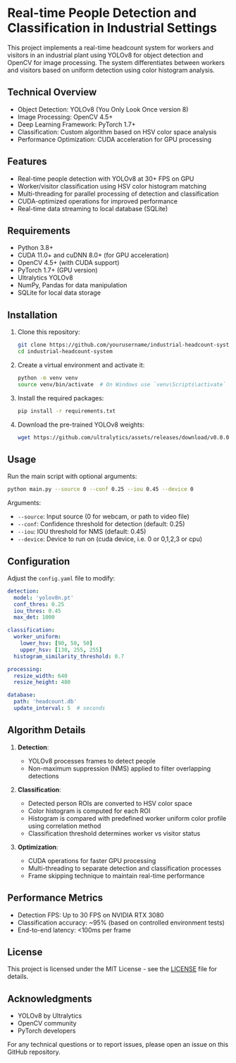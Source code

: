 # Real-time People Detection and Classification in Industrial Settings

This project implements a real-time headcount system for workers and visitors in an industrial plant using YOLOv8 for object detection and OpenCV for image processing. The system differentiates between workers and visitors based on uniform detection using color histogram analysis.

## Technical Overview

- Object Detection: YOLOv8 (You Only Look Once version 8)
- Image Processing: OpenCV 4.5+
- Deep Learning Framework: PyTorch 1.7+
- Classification: Custom algorithm based on HSV color space analysis
- Performance Optimization: CUDA acceleration for GPU processing

## Features

- Real-time people detection with YOLOv8 at 30+ FPS on GPU
- Worker/visitor classification using HSV color histogram matching
- Multi-threading for parallel processing of detection and classification
- CUDA-optimized operations for improved performance
- Real-time data streaming to local database (SQLite)

## Requirements

- Python 3.8+
- CUDA 11.0+ and cuDNN 8.0+ (for GPU acceleration)
- OpenCV 4.5+ (with CUDA support)
- PyTorch 1.7+ (GPU version)
- Ultralytics YOLOv8
- NumPy, Pandas for data manipulation
- SQLite for local data storage

## Installation

1. Clone this repository:
   ```bash
   git clone https://github.com/yourusername/industrial-headcount-system.git
   cd industrial-headcount-system
   ```

2. Create a virtual environment and activate it:
   ```bash
   python -m venv venv
   source venv/bin/activate  # On Windows use `venv\Scripts\activate`
   ```

3. Install the required packages:
   ```bash
   pip install -r requirements.txt
   ```

4. Download the pre-trained YOLOv8 weights:
   ```bash
   wget https://github.com/ultralytics/assets/releases/download/v0.0.0/yolov8n.pt
   ```

## Usage

Run the main script with optional arguments:

```bash
python main.py --source 0 --conf 0.25 --iou 0.45 --device 0
```

Arguments:
- `--source`: Input source (0 for webcam, or path to video file)
- `--conf`: Confidence threshold for detection (default: 0.25)
- `--iou`: IOU threshold for NMS (default: 0.45)
- `--device`: Device to run on (cuda device, i.e. 0 or 0,1,2,3 or cpu)

## Configuration

Adjust the `config.yaml` file to modify:

```yaml
detection:
  model: 'yolov8n.pt'
  conf_thres: 0.25
  iou_thres: 0.45
  max_det: 1000

classification:
  worker_uniform:
    lower_hsv: [90, 50, 50]
    upper_hsv: [130, 255, 255]
  histogram_similarity_threshold: 0.7

processing:
  resize_width: 640
  resize_height: 480

database:
  path: 'headcount.db'
  update_interval: 5  # seconds
```

## Algorithm Details

1. **Detection**: 
   - YOLOv8 processes frames to detect people
   - Non-maximum suppression (NMS) applied to filter overlapping detections

2. **Classification**:
   - Detected person ROIs are converted to HSV color space
   - Color histogram is computed for each ROI
   - Histogram is compared with predefined worker uniform color profile using correlation method
   - Classification threshold determines worker vs visitor status

3. **Optimization**:
   - CUDA operations for faster GPU processing
   - Multi-threading to separate detection and classification processes
   - Frame skipping technique to maintain real-time performance

## Performance Metrics

- Detection FPS: Up to 30 FPS on NVIDIA RTX 3080
- Classification accuracy: ~95% (based on controlled environment tests)
- End-to-end latency: <100ms per frame

## License

This project is licensed under the MIT License - see the [LICENSE](LICENSE) file for details.

## Acknowledgments

- YOLOv8 by Ultralytics
- OpenCV community
- PyTorch developers

For any technical questions or to report issues, please open an issue on this GitHub repository.